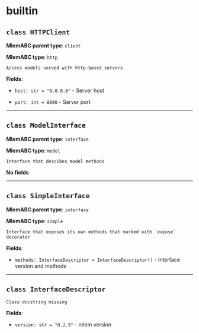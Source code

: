 # builtin

## `class HTTPClient`

**MlemABC parent type**: `client`

**MlemABC type**: `http`

    Access models served with http-based servers

**Fields**:

- `host: str = "0.0.0.0"` - Server host

- `port: int = 8080` - Server port

---

## `class ModelInterface`

**MlemABC parent type**: `interface`

**MlemABC type**: `model`

    Interface that descibes model methods

**No fields**

---

## `class SimpleInterface`

**MlemABC parent type**: `interface`

**MlemABC type**: `simple`

    Interface that exposes its own methods that marked with `expose`
    decorator

**Fields**:

- `methods: InterfaceDescriptor = InterfaceDescriptor()` - Interface version and
  methods

---

## `class InterfaceDescriptor`

    Class docstring missing

**Fields**:

- `version: str = "0.2.9"` - mlem version

